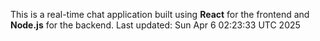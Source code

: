 This is a real-time chat application built using **React** for the frontend and **Node.js** for the backend.
Last updated: Sun Apr  6 02:23:33 UTC 2025
